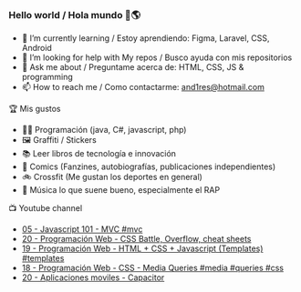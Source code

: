### Hello world / Hola mundo 👋🌎

<!--
**xaca/xaca** is a ✨ _special_ ✨ repository because its `README.md` (this file) appears on your GitHub profile.

Here are some ideas to get you started:
-->

- 🌱 I’m currently learning / Estoy aprendiendo: Figma, Laravel, CSS, Android
- 🤔 I’m looking for help with My repos / Busco ayuda con mis repositorios
- 💬 Ask me about / Preguntame acerca de: HTML, CSS, JS & programming 
- 📫 How to reach me / Como contactarme: and1res@hotmail.com

🏆 Mis gustos
- 👨‍💻 Programación (java, C#, javascript, php)
- 🖼️ Graffiti / Stickers
- 📚 Leer libros de tecnología e innovación
- 💢 Comics (Fanzines, autobiografías, publicaciones independientes)
- 🚲 Crossfit (Me gustan los deportes en general)
- 🎤 Música lo que suene bueno, especialmente el RAP
<!--
📝 Frases
- "I only smile in the dark, I only smile when it's complicated" Raybiez
- "De lo que ves créete la mitad de lo que no ves no te creas nada" Kase O
-->
📺 Youtube channel
<!-- BLOG-POST-LIST:START -->
- [05 - Javascript 101 - MVC #mvc](https://www.youtube.com/watch?v=gz83P7hBQ1w)
- [20 - Programación Web - CSS Battle, Overflow, cheat sheets](https://www.youtube.com/watch?v=H-QbwUHR2Yo)
- [19 - Programación Web - HTML + CSS + Javascript (Templates) #templates](https://www.youtube.com/watch?v=ODkRbn60lUo)
- [18 - Programación Web - CSS - Media Queries #media #queries #css](https://www.youtube.com/watch?v=zpRVSoNCvwc)
- [20 - Aplicaciones moviles - Capacitor](https://www.youtube.com/watch?v=4_BNDDMjVb8)
<!-- BLOG-POST-LIST:END -->
